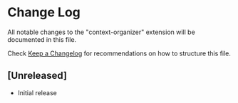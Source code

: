 # Change Log

All notable changes to the "context-organizer" extension will be documented in this file.

Check [Keep a Changelog](http://keepachangelog.com/) for recommendations on how to structure this file.

## [Unreleased]

- Initial release